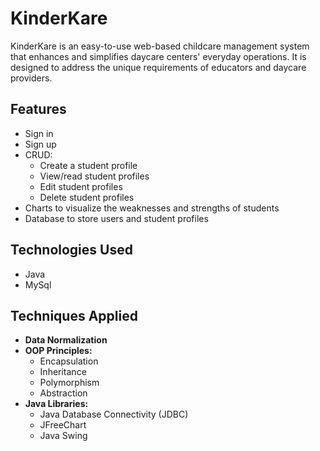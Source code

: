 # KinderKare

KinderKare is an easy-to-use web-based childcare management system that enhances and simplifies daycare centers' everyday operations. It is designed to address the unique requirements of educators and daycare providers.

## Features

* Sign in
* Sign up
* CRUD:
    * Create a student profile
    * View/read student profiles
    * Edit student profiles
    * Delete student profiles
* Charts to visualize the weaknesses and strengths of students
* Database to store users and student profiles

## Technologies Used
* Java
* MySql

## Techniques Applied

* **Data Normalization**
* **OOP Principles:**
    * Encapsulation
    * Inheritance
    * Polymorphism
    * Abstraction
* **Java Libraries:**
    * Java Database Connectivity (JDBC)
    * JFreeChart
    * Java Swing
